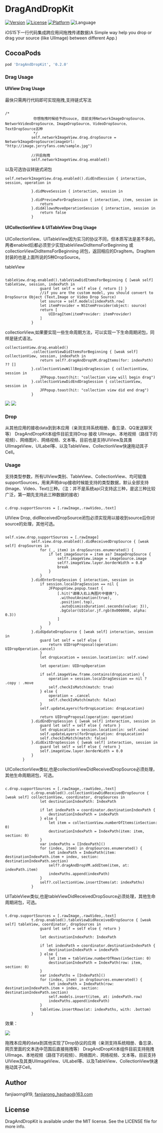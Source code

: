 # DragAndDropKit

[![Version](https://img.shields.io/cocoapods/v/DragAndDropKit.svg?style=flat)](https://cocoapods.org/pods/DragAndDropKit)
[![License](https://img.shields.io/cocoapods/l/DragAndDropKit.svg?style=flat)](https://cocoapods.org/pods/DragAndDropKit)
[![Platform](https://img.shields.io/cocoapods/p/DragAndDropKit.svg?style=flat)](https://cocoapods.org/pods/DragAndDropKit)
![Language](https://img.shields.io/badge/language-Swift-DE5C43.svg?style=flat)

iOS15下一行代码集成跨应用间拖拽传递数据(A Simple way help you drop or drag your source (like UIImage) between different App.)

## CocoaPods

```ruby
pod 'DragAndDropKit', '0.2.0'
```

### Drag Usage


#### UIView Drag Usage

最快只需两行代码即可实现拖拽,支持链式写法

```

/*
             你想拖拽时候给予的souce, 目前支持NetworkImageDropSource、NetworkVideoDropSource、ImageDropSource、VideoDropSource、TextDropSource五种
             */
            self.networkImageView.drag.dropSource = NetworkImageDropSource(imageUrl: "http://image.jerryfans.com/sample.jpg")
            
            //开启拖拽
            self.networkImageView.drag.enabled()

```

以及可选协议转链式闭包

```
self.networkImageView.drag.enabled().didEndSession { interaction, session, operation in
                
            }.didMoveSession { interaction, session in
                
            }.didPreviewForDragSession { interaction, item, session in
                return
            }.didAllowsMoveOperationSession { interaction, session in
                return false
            }
```

#### UICollectionView & UITableView Drag Usage

UICollectionView、UITableView因为实习的协议不同，但本质写法是差不多的。
两者enabled后都必须至少实现tableViewDidItemsForBeginning  或 collectionViewDidItemsForBeginning 闭包，返回相应的DragItem。DragItem封装的也是上面所说的5种DropSource。

tableView

```

tableView.drag.enabled().tableViewDidItemsForBeginning { [weak self] tableView, session, indexPath in
                guard let self = self else { return [] }
                //if you are the custom model, you should convert to DropSource Object (Text,Image or Video Drop Source)
                let source = self.models[indexPath.row]
                let itemProvider = NSItemProvider(object: source)
                return [
                    UIDragItem(itemProvider: itemProvider)
                ]
            }

```

collectionView,如果要实现一些生命周期方法，可以实现一下生命周期闭包，同样是链式语法。

```
collectionView.drag.enabled()
            .collectionViewDidItemsForBeginning { [weak self] collectionView, session, indexPath in
                return self?.dragAndDropVM.dragItems(for: indexPath) ?? []
            }.collectionViewWillBeginDragSession { collectionView, session in
                JFPopup.toast(hit: "collection view will begin drag")
            }.collectionViewDidEndDragSession { collectionView, session in
                JFPopup.toast(hit: "collection view did end drag")
            }
```

![](https://github.com/JerryFans/DragAndDropKit/raw/main/drag_view.gif)   ![](https://github.com/JerryFans/DragAndDropKit/raw/main/drag_view_1.gif)

### Drop

从其他应用的接收data到到本应用（亲测支持系统相册、备忘录、QQ发送聊天等） DragAndDropKit本组件目前支持Drop 接收 UIImage、本地视频（路径下的视频）、网络图片、网络视频、文本等。目前也是支持UIView及其类UIImageView、UILabel等、以及TableView、CollectionView快速拖动其子Cell。

### Usage

支持类型参数，所有UIView类别、TableView、CollectionView、均可赋值supportSources，用来声明drop接收时候能支持的类型数据，默认全部支持(Image、Video、Text)三种。（注：并不是系统api只支持这三种，是这三种比较广泛，第一期先支持此三种数据的接收）

```

c.drop.supportSources = [.rawImage,.rawVideo,.text]

```

UIView Drop, didReceivedDropSource闭包必须实现用以接收到source后你对source的处理，其他可选。

```

self.view.drop.supportSources = [.rawImage]
            self.view.drop.enabled().didReceivedDropSource { [weak self] dropSources in
                for (_, item) in dropSources.enumerated() {
                    if let imageSource = item as? ImageDropSource {
                        self?.imageView.image = imageSource.image
                        self?.imageView.layer.borderWidth = 0.0
                        break
                    }
                }
            }.didEnterDropSession { interaction, session in
                if session.localDragSession == nil {
                    JFPopupView.popup.toast {
                        [.hit("请移入右上角图片中替换"),
                         .withoutAnimation(true),
                         .position(.top),
                         .autoDismissDuration(.seconds(value: 3)),
                         .bgColor(UIColor.jf.rgb(0x000000, alpha: 0.3))
                        ]
                    }
                }
            }.didUpdateDropSource { [weak self] interaction, session in
                guard let self = self else {
                    return UIDropProposal(operation: UIDropOperation.cancel)
                }
                let dropLocation = session.location(in: self.view)
                
                let operation: UIDropOperation
                
                if self.imageView.frame.contains(dropLocation) {
                    operation = session.localDragSession == nil ? .copy : .move
                    self.checkIsMatch(match: true)
                } else {
                    operation = .cancel
                    self.checkIsMatch(match: false)
                }
                self.updateLayers(forDropLocation: dropLocation)
                
                return UIDropProposal(operation: operation)
            }.didEndDropSession { [weak self] interaction, session in
                guard let self = self else { return }
                let dropLocation = session.location(in: self.view)
                self.updateLayers(forDropLocation: dropLocation)
                self.checkIsMatch(match: false)
            }.didExitDropSession { [weak self] interaction, session in
                guard let self = self else { return }
                self.imageView.layer.borderWidth = 0.0
            }
        }

```

UICollectionView类似,也是collectionViewDidReceivedDropSource必须处理，其他生命周期闭包，可选。

```

c.drop.supportSources = [.rawImage,.rawVideo,.text]
            c.drop.enabled().collectionViewDidReceivedDropSource { [weak self] collectionView, coordinator, dropSources in
                let destinationIndexPath: IndexPath
                
                if let indexPath = coordinator.destinationIndexPath {
                    destinationIndexPath = indexPath
                } else {
                    let item = collectionView.numberOfItems(inSection: 0)
                    destinationIndexPath = IndexPath(item: item, section: 0)
                }
                var indexPaths = [IndexPath]()
                for (index, item) in dropSources.enumerated() {
                    let indexPath = IndexPath(item: destinationIndexPath.item + index, section: destinationIndexPath.section)
                    self?.dragAndDropVM.addItem(item, at: indexPath.item)
                    indexPaths.append(indexPath)
                }
                self?.collectionView.insertItems(at: indexPaths)
            }

```

UITableView类似,也是tableViewDidReceivedDropSource必须处理，其他生命周期闭包，可选。

```

t.drop.supportSources = [.rawImage,.rawVideo,.text]
            t.drop.enabled().tableViewDidReceivedDropSource { [weak self] tableView, coordinator, dropSources in
                guard let self = self else { return }
                
                let destinationIndexPath: IndexPath
                
                if let indexPath = coordinator.destinationIndexPath {
                    destinationIndexPath = indexPath
                } else {
                    let item = tableView.numberOfRows(inSection: 0)
                    destinationIndexPath = IndexPath(row: item, section: 0)
                }
                var indexPaths = [IndexPath]()
                for (index, item) in dropSources.enumerated() {
                    let indexPath = IndexPath(row: destinationIndexPath.item + index, section: destinationIndexPath.section)
                    self.models.insert(item, at: indexPath.row)
                    indexPaths.append(indexPath)
                }
                tableView.insertRows(at: indexPaths, with: .bottom)
            }

```

效果：

![](https://github.com/JerryFans/DragAndDropKit/raw/main/drop_view.gif)

拖拽本应用的data到其他实现了Drop协议的应用（亲测支持系统相册、备忘录、网页里面的文本选中范围后直接拖拽等） DragAndDropKit本组件目前支持拖拽UIImage、本地视频（路径下的视频）、网络图片、网络视频、文本等。目前支持UIView及其类UIImageView、UILabel等、以及TableView、CollectionView快速拖动其子Cell。


## Author

fanjiaorng919, fanjiarong_haohao@163.com

## License

DragAndDropKit is available under the MIT license. See the LICENSE file for more info.
